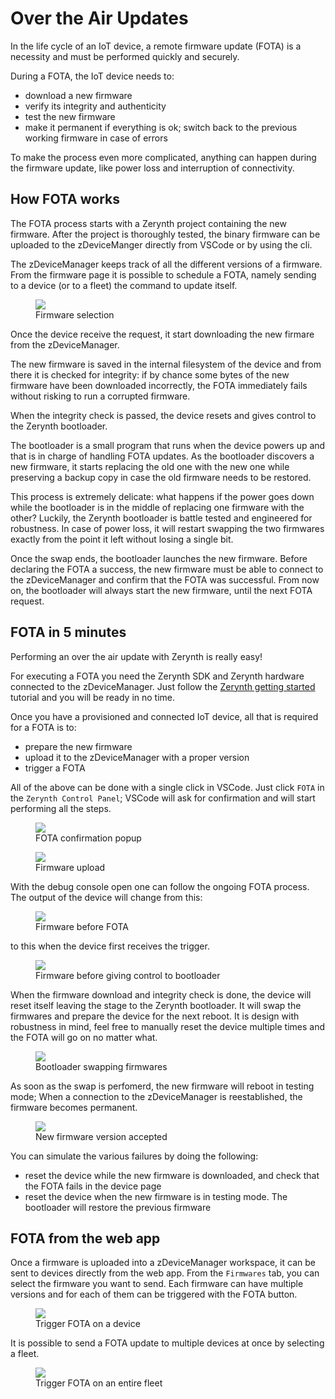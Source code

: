 # Over the Air Updates

In the life cycle of an IoT device, a remote firmware update (FOTA) is a necessity and must be performed quickly and securely.


During a FOTA, the IoT device needs to:

- download a new firmware
- verify its integrity and authenticity
- test the new firmware
- make it permanent if everything is ok; switch back to the previous working firmware in case of errors

To make the process even more complicated, anything can happen during the firmware update, like power loss and interruption of connectivity.

## How FOTA works

The FOTA process starts with a Zerynth project containing the new firmware. After the project is thoroughly tested, the binary firmware can be uploaded to the zDeviceManger directly from VSCode or by using the cli. 

The zDeviceManager keeps track of all the different versions of a firmware. From the firmware page it is possible to schedule a FOTA, namely sending to a device (or to a fleet) the command to update itself.

<figure>
    <a data-fancybox="gallery" href="../img/fota-firmware-selection.png">
        <img src="../img/fota-firmware-selection.png" />
    </a>
    <figcaption>Firmware selection</figcaption>
</figure>

Once the device receive the request, it start downloading the new firmare from the zDeviceManager.

The new firmware is saved in the internal filesystem of the device and from there it is checked for integrity: if by chance some bytes of the new firmware have been downloaded incorrectly, the FOTA immediately fails without risking to run a corrupted firmware.

When the integrity check is passed, the device resets and gives control to the Zerynth bootloader.

The bootloader is a small program that runs when the device powers up and that is in charge of handling FOTA updates. As the bootloader discovers a new firmware, it starts replacing the old one with the new one while preserving a backup copy in case the old firmware needs to be restored.

This process is extremely delicate: what happens if the power goes down while the bootloader is in the middle of replacing one firmware with the other? Luckily, the Zerynth bootloader is battle tested and engineered for robustness. In case of power loss, it will restart swapping the two firmwares exactly from the point it left without losing a single bit.

Once the swap ends, the bootloader launches the new firmware. Before declaring the FOTA a success, the new firmware must be able to connect to the zDeviceManager and confirm that the FOTA was successful. From now on, the bootloader will always start the new firmware, until the next FOTA request.


## FOTA in 5 minutes

Performing an over the air update with Zerynth is really easy!

For executing a FOTA you need the Zerynth SDK and Zerynth hardware connected to the zDeviceManager.
Just follow the [Zerynth getting started](../gettingstarted/index.md) tutorial and you will be ready in no time.

Once you have a provisioned and connected IoT device, all that is required for a FOTA is to:

- prepare the new firmware
- upload it to the zDeviceManager with a proper version
- trigger a FOTA

All of the above can be done with a single click in VSCode. Just click `FOTA` in the `Zerynth Control Panel`; VSCode will ask for confirmation and will start performing all the steps.

<figure>
    <a data-fancybox="gallery" href="../img/fota-confirmation.png">
        <img src="../img/fota-confirmation.png"/>
    </a>
    <figcaption>FOTA confirmation popup</figcaption>
</figure>

<figure>
    <a data-fancybox="gallery" href="../img/fota-upload.png">
        <img src="../img/fota-upload.png"/>
    </a>
    <figcaption>Firmware upload</figcaption>
</figure>



With the debug console open one can follow the ongoing FOTA process. 
The output of the device will change from this:

<figure>
    <a data-fancybox="gallery" href="../img/fota-step-0.png">
        <img src="../img/fota-step-0.png" />
    </a>
    <figcaption>Firmware before FOTA</figcaption>
</figure>


to this when the device first receives the trigger.

<figure>
    <a data-fancybox="gallery" href="../img/fota-step-1.png">
        <img src="../img/fota-step-1.png" />
    </a>
    <figcaption>Firmware before giving control to bootloader</figcaption>
</figure>

When the firmware download and integrity check is done, the device will reset itself leaving the stage to the Zerynth bootloader.
It will swap the firmwares and prepare the device for the next reboot. It is design with robustness in mind, feel free to manually reset the device multiple times and the FOTA will go on no matter what. 

<figure>
    <a data-fancybox="gallery" href="../img/fota-bootloader.png">
        <img src="../img/fota-bootloader.png" />
    </a>
    <figcaption>Bootloader swapping firmwares</figcaption>
</figure>


As soon as the swap is perfomerd, the new firmware will reboot in testing mode;
When a connection to the zDeviceManager is reestablished, the firmware becomes permanent.

<figure>
    <a data-fancybox="gallery" href="../img/fota-permanent.png">
        <img src="../img/fota-permanent.png" />
    </a>
    <figcaption>New firmware version accepted</figcaption>
</figure>

You can simulate the various failures by doing the following:

- reset the device while the new firmware is downloaded, and check that the FOTA fails in the device page
- reset the device when the new firmware is in testing mode. The bootloader will restore the previous firmware

## FOTA from the web app

Once a firmware is uploaded into a zDeviceManager workspace, it can be sent to devices directly from the web app. From the `Firmwares` tab, 
you can select the firmware you want to send. Each firmware can have multiple versions and for each of them can be triggered with the FOTA button.

<figure>
    <a data-fancybox="gallery" href="../img/fota-device.png">
        <img src="../img/fota-device.png" />
    </a>
    <figcaption>Trigger FOTA on a device</figcaption>
</figure>


It is possible to send a FOTA update to multiple devices at once by selecting a fleet.

<figure>
    <a data-fancybox="gallery" href="../img/fota-fleet.png">
        <img src="../img/fota-fleet.png" />
    </a>
    <figcaption>Trigger FOTA on an entire fleet</figcaption>
</figure>



















